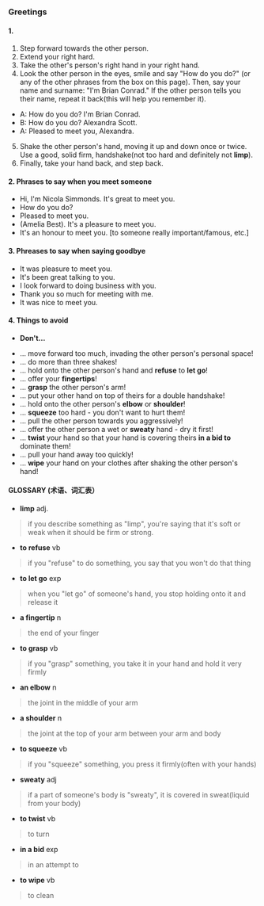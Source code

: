 
### Greetings

#### 1. 
1. Step forward towards the other person.
2. Extend your right hard.
3. Take the other's person's right hand in your right hand.
4. Look the other person in the eyes, smile and say "How do you do?" (or any of the other phrases from the box on this page). 
Then, say your name and surname: "I'm Brian Conrad." If the other person tells you their name, repeat it back(this will help you remember it).
+ A: How do you do? I'm Brian Conrad.
+ B: How do you do? Alexandra Scott.
+ A: Pleased to meet you, Alexandra.
5. Shake the other person's hand, moving it up and down once or twice. Use a good, solid firm, handshake(not too hard and definitely not **limp**).
6. Finally, take your hand back, and step back.

#### 2. Phrases to say when you meet someone
+ Hi, I'm Nicola Simmonds. It's great to meet you.
+ How do you do?
+ Pleased to meet you.
+ (Amelia Best). It's a pleasure to meet you.
+ It's an honour to meet you. [to someone really important/famous, etc.]

#### 3. Phreases to say when saying goodbye
+ It was pleasure to meet you.
+ It's been great talking to you.
+ I look forward to doing business with you.
+ Thank you so much for meeting with me.
+ It was nice to meet you.

#### 4. Things to avoid
- **Don't...**
+ ... move forward too much, invading the other person's personal space!
+ ... do more than three shakes! 
+ ... hold onto the other person's hand and **refuse** to **let go**!
+ ... offer your **fingertips**!
+ ... **grasp** the other person's arm!
+ ... put your other hand on top of theirs for a double handshake!
+ ... hold onto the other person's **elbow** or **shoulder**!
+ ... **squeeze** too hard - you don't want to hurt them!
+ ... pull the other person towards you aggressively!
+ ... offer the other person a wet or **sweaty** hand - dry it first!
+ ... **twist** your hand so that your hand is covering theirs **in a bid to** dominate them!
+ ... pull your hand away too quickly!
+ ... **wipe** your hand on your clothes after shaking the other person's hand!
#### GLOSSARY (术语、词汇表）

- **limp** adj. 
>if you describe something as "limp", you're saying that it's soft or weak when it should be firm or strong.
- **to refuse** vb 
>if you "refuse" to do something, you say that you won't do that thing
- **to let go** exp
>when you "let go" of someone's hand, you stop holding onto it and release it
- **a fingertip** n
>the end of your finger
- **to grasp** vb
>if you "grasp" something, you take it in your hand and hold it very firmly
- **an elbow** n
>the joint in the middle of your arm
- **a shoulder** n
>the joint at the top of your arm between your arm and body
- **to squeeze** vb
>if you "squeeze" something, you press it firmly(often with your hands)
- **sweaty** adj
>if a part of someone's body is "sweaty", it is covered in sweat(liquid from your body)
- **to twist** vb
>to turn
- **in a bid** exp
>in an attempt to
- **to wipe** vb
>to clean
